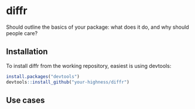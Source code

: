 diffr
=====

Should outline the basics of your
package: what does it do, and why
should people care?

## Installation

To install diffr from the working repository, easiest is using devtools:
```R
install.packages("devtools")
devtools::install_github("your-highness/diffr")
```
## Use cases

